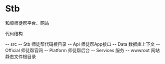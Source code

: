 # Stb
和顺师徒帮平台、网站

代码结构

-- src
   -- Stb 师徒帮代码根目录
      -- Api 师徒帮App接口
      -- Data 数据库上下文
      -- Official 师徒帮官网
      -- Platform 师徒帮后台
      --  Services 服务
      -- wwwroot 网站静态文件根目录
